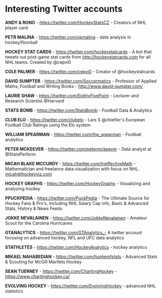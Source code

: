 # Interesting Twitter accounts

**ANDY & RONO** - https://twitter.com/HockeyStatsCZ - Creators of NHL player card

**PETR MALINA** - https://twitter.com/xpmalina - data analysis in hockey/floorball

**HOCKEY STAT CARDS** - https://twitter.com/hockeystatcards - A bot that tweets out post-game stat cards from http://hockeystatcards.com for all NHL teams. Created by @cepvi0

**COLE PALMER** - https://twitter.com/cepvi0 - Creator of @hockeystatcards

**DAVID SUMPTER** - https://twitter.com/Soccermatics - Professor of Applied Maths, Football and Writing Books - http://www.david-sumpter.com/

**LAURIE SHAW** - https://twitter.com/EightyFivePoint - Lecturer and Research Scientist @Harvard


**STATS BOMB** - https://twitter.com/StatsBomb - Football Data & Analytics

**CLUB ELO** - https://twitter.com/clubelo - Lars S @chiefler's European Football Club Ratings using the Elo system

**WILLIAM SPEARMAN** - https://twitter.com/the_spearman - Football analytics

**PETER MCKEEVER** - https://twitter.com/petermckeever - Data analyst at @StatsPerform

**MICAH BLAKE MCCURDY** - https://twitter.com/IneffectiveMath - Mathematician and freelance data visualization with focus on NHL. micah@hockeyviz.com

**HOCKEY GRAPHS** - https://twitter.com/HockeyGraphs - Visualizing and analyzing hockey

**PPUCKPEDIA** - https://twitter.com/PuckPedia - The Ultimate Source for Hockey Fans & Pro's, including NHL Salary Cap info, Basic & Advanced Stats, History & News Feeds

**JOKKE NEVALAINEN** - https://twitter.com/JokkeNevalainen - Amateur Scout for the Carolina Hurricanes

**GTANALYTICS** - https://twitter.com/GTAnalytics_- A twitter account focusing on advanced hockey, NFL and UFC data analytics

**STATHLETES** - https://twitter.com/HockeyAnalytics - hockey analytics

**MIKAEL NAHABEDIAN** - https://twitter.com/hunterofstats -  Advanced Stats & Scouting for McGill Martlets Hockey

**SEAN TUERNEY** - https://twitter.com/ChartingHockey -  https://www.chartinghockey.ca/

**EVOLVING HOCKEY** - https://twitter.com/EvolvingHockey - advanced NHL statistics

